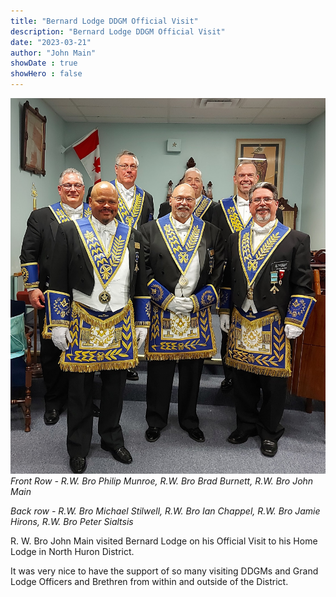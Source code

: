```yaml
---
title: "Bernard Lodge DDGM Official Visit"
description: "Bernard Lodge DDGM Official Visit"
date: "2023-03-21"
author: "John Main"
showDate : true
showHero : false
---
```

![image](featured.jpg)
*Front Row - R.W. Bro Philip Munroe, R.W. Bro Brad Burnett, R.W. Bro John Main*

*Back row -  R.W. Bro Michael Stilwell, R.W. Bro Ian Chappel, R.W. Bro Jamie Hirons, R.W. Bro Peter Sialtsis*

R. W. Bro John Main visited Bernard Lodge on his Official Visit to his Home Lodge in North Huron District.

It was very nice to have the support of so many visiting DDGMs and Grand Lodge Officers and Brethren from within and outside of the District.
